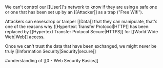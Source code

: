 We can't control our [[User]]'s network to know if they are using a safe one or one that has been set up by an [[Attacker]] as a trap ("Free Wifi").

Attackers can eavesdrop or tamper [[Data]] that they can manipulate, that's one of the reasons why [[Hypertext Transfer Protocol|HTTP]] has been replaced by [[Hypertext Transfer Protocol Secure|HTTPS]] for [[World Wide Web|Web]] access.

Once we can't trust the data that have been exchanged, we might never be truly [[Information Security|Security|secure]]

#understanding of [[0 - Web Security Basics]]